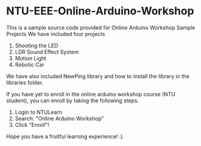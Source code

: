 # NTU-EEE-Online-Arduino-Workshop

This is a sample source code provided for Online Arduino Workshop Sample Projects
We have included four projects
1. Shooting the LED
2. LDR Sound Effect System
3. Motion Light
4. Robotic Car

We have also included NewPing library and how to install the library in the libraries folder.

If you have yet to enroll in the online arduino workshop course (NTU student), you can enroll by taking the following steps.
1. Login to NTULearn 
2. Search: "Online Arduino Workshop"
3. Click "Enroll"!

Hope you have a fruitful learning experience! :)
